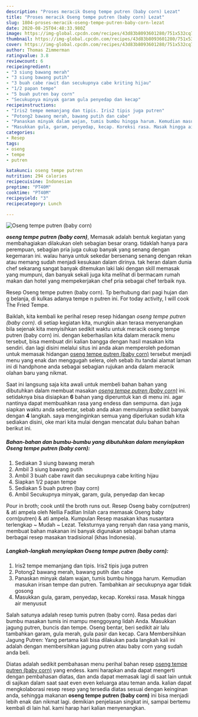 ```yaml
---
description: "Proses meracik Oseng tempe putren (baby corn) Lezat"
title: "Proses meracik Oseng tempe putren (baby corn) Lezat"
slug: 1804-proses-meracik-oseng-tempe-putren-baby-corn-lezat
date: 2020-08-25T04:48:33.980Z
image: https://img-global.cpcdn.com/recipes/43d83b8093601280/751x532cq70/oseng-tempe-putren-baby-corn-foto-resep-utama.jpg
thumbnail: https://img-global.cpcdn.com/recipes/43d83b8093601280/751x532cq70/oseng-tempe-putren-baby-corn-foto-resep-utama.jpg
cover: https://img-global.cpcdn.com/recipes/43d83b8093601280/751x532cq70/oseng-tempe-putren-baby-corn-foto-resep-utama.jpg
author: Thomas Zimmerman
ratingvalue: 3.8
reviewcount: 6
recipeingredient:
- "3 siung bawang merah"
- "3 siung bawang putih"
- "3 buah cabe rawit dan secukupnya cabe kriting hijau"
- "1/2 papan tempe"
- "5 buah putren bay corn"
- "Secukupnya minyak garam gula penyedap dan kecap"
recipeinstructions:
- "Iris2 tempe memanjang dan tipis. Iris2 tipis juga putren"
- "Potong2 bawang merah, bawang putih dan cabe"
- "Panaskan minyak dalam wajan, tumis bumbu hingga harum. Kemudian masukan irisan tempe dan putren. Tambahkan air secukupnya agar tidak gosong"
- "Masukkan gula, garam, penyedap, kecap. Koreksi rasa. Masak hingga air menyusut"
categories:
- Resep
tags:
- oseng
- tempe
- putren

katakunci: oseng tempe putren 
nutrition: 294 calories
recipecuisine: Indonesian
preptime: "PT40M"
cooktime: "PT40M"
recipeyield: "3"
recipecategory: Lunch

---
```



![Oseng tempe putren (baby corn)](https://img-global.cpcdn.com/recipes/43d83b8093601280/751x532cq70/oseng-tempe-putren-baby-corn-foto-resep-utama.jpg)

<b><i>oseng tempe putren (baby corn)</i></b>, Memasak adalah bentuk kegiatan yang membahagiakan dilakukan oleh sebagian besar orang. tidaklah hanya para perempuan, sebagian pria juga cukup banyak yang senang dengan kegemaran ini. walau hanya untuk sekedar bersenang senang dengan rekan atau memang sudah menjadi kesukaan dalam dirinya. tak heran dalam dunia chef sekarang sangat banyak ditemukan laki laki dengan skill memasak yang mumpuni, dan banyak sekali juga kita melihat di bermacam rumah makan dan hotel yang mempekerjakan chef pria sebagai chef terbaik nya.

Resep Oseng tempe putren (baby corn). Tp berhubung dari pagi hujan dan g belanja, di kulkas adanya tempe n putren ini. For today activity, I will cook The Fried Tempe.

Baiklah, kita kembali ke perihal resep resep hidangan <i>oseng tempe putren (baby corn)</i>. di setiap kegiatan kita, mungkin akan terasa menyenangkan bila sejenak kita menyisihkan sedikit waktu untuk meracik oseng tempe putren (baby corn) ini. dengan keberhasilan kita dalam meracik menu tersebut, bisa membuat diri kalian bangga dengan hasil masakan kita sendiri. dan lagi disini melalui situs ini anda akan memperoleh pedoman untuk memasak hidangan <u>oseng tempe putren (baby corn)</u> tersebut menjadi menu yang enak dan menggugah selera, oleh sebab itu tandai alamat laman ini di handphone anda sebagai sebagian rujukan anda dalam meracik olahan baru yang nikmat.


Saat ini langsung saja kita awali untuk membeli bahan bahan yang dibutuhkan dalam membuat masakan <u><i>oseng tempe putren (baby corn)</i></u> ini. setidaknya bisa disiapkan <b>6</b> bahan yang diperuntuk kan di menu ini. agar nantinya dapat membuahkan rasa yang endess dan sempurna. dan juga siapkan waktu anda sebentar, sebab anda akan memulainya sedikit banyak dengan <b>4</b> langkah. saya menginginkan semua yang diperlukan sudah kita sediakan disini, oke mari kita mulai dengan mencatat dulu bahan bahan berikut ini.

<!--inarticleads1-->

##### Bahan-bahan dan bumbu-bumbu yang dibutuhkan dalam menyiapkan Oseng tempe putren (baby corn):

1. Sediakan 3 siung bawang merah
1. Ambil 3 siung bawang putih
1. Ambil 3 buah cabe rawit dan secukupnya cabe kriting hijau
1. Siapkan 1/2 papan tempe
1. Sediakan 5 buah putren (bay corn)
1. Ambil Secukupnya minyak, garam, gula, penyedap dan kecap


Pour in broth; cook until the broth runs out. Resep Oseng baby corn(putren) &amp; ati ampela oleh Nellia Fadllan Inilah cara memasak Oseng baby corn(putren) &amp; ati ampela. Kumpulan Resep masakan khas nusantara terlengkap ~ Mudah ~ Lezat. Teksturnya yang renyah dan rasa yang manis, membuat bahan makanan ini banyak digunakan sebagai bahan utama berbagai resep masakan tradisional (khas Indonesia). 

<!--inarticleads2-->

##### Langkah-langkah menyiapkan Oseng tempe putren (baby corn):

1. Iris2 tempe memanjang dan tipis. Iris2 tipis juga putren
1. Potong2 bawang merah, bawang putih dan cabe
1. Panaskan minyak dalam wajan, tumis bumbu hingga harum. Kemudian masukan irisan tempe dan putren. Tambahkan air secukupnya agar tidak gosong
1. Masukkan gula, garam, penyedap, kecap. Koreksi rasa. Masak hingga air menyusut


Salah satunya adalah resep tumis putren (baby corn). Rasa pedas dari bumbu masakan tumis ini mampu menggoyang lidah Anda. Masukkan jagung putren, buncis dan tempe. Oseng bentar, beri sedikit air lalu tambahkan garam, gula merah, gula pasir dan kecap. Cara Membersihkan Jagung Putren: Yang pertama kali bisa dilakukan pada langkah kali ini adalah dengan membersihkan jagung putren atau baby corn yang sudah anda beli. 

Diatas adalah sedikit pembahasan menu perihal bahan resep <u>oseng tempe putren (baby corn)</u> yang endess. kami harapkan anda dapat mengerti dengan pembahasan diatas, dan anda dapat memasak lagi di saat lain untuk di sajikan dalam saat saat even even keluarga atau teman anda. kalian dapat mengkolaborasi resep resep yang tersedia diatas sesuai dengan keinginan anda, sehingga makanan <b>oseng tempe putren (baby corn)</b> ini bisa menjadi lebih enak dan nikmat lagi. demikian penjelasan singkat ini, sampai bertemu kembali di lain hal. kami harap hari kalian menyenangkan.
